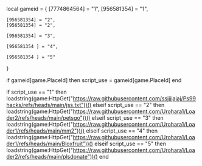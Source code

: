 local gameid = {
    [7774864564] = "1",
    [956581354] = "1",

    [956581354] = "2",
    [956581354] = "2",

    [956581354] = "3",

    [956581354 ] = "4",

    [956581354 ] = "5"

}

if gameid[game.PlaceId] then
    script_use = gameid[game.PlaceId]
end

if script_use == "1" then
	loadstring(game:HttpGet("https://raw.githubusercontent.com/ssjjjjajaj/Ps99hacks/refs/heads/main/jss.txt"))()
elseif script_use == "2" then
	loadstring(game:HttpGet("https://raw.githubusercontent.com/Urohara1/Loader2/refs/heads/main/petsgo"))()
elseif script_use == "3" then
	loadstring(game:HttpGet("https://raw.githubusercontent.com/Urohara1/Loader1/refs/heads/main/mm2"))()
elseif script_use == "4" then
    loadstring(game:HttpGet("https://raw.githubusercontent.com/Urohara1/Loader1/refs/heads/main/Bloxfruit"))()
elseif script_use == "5" then
    loadstring(game:HttpGet("https://raw.githubusercontent.com/Urohara1/Loader2/refs/heads/main/plsdonate"))()
end

